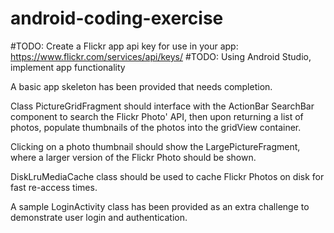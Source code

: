 # android-coding-exercise
#TODO: Create a Flickr app api key for use in your app: https://www.flickr.com/services/api/keys/
#TODO: Using Android Studio, implement app functionality

A basic app skeleton has been provided that needs completion. 

Class PictureGridFragment should interface with the ActionBar SearchBar component to search the Flickr Photo' API,
then upon returning a list of photos, populate thumbnails of the photos into the gridView container.

Clicking on a photo thumbnail should show the LargePictureFragment, where a larger version of the Flickr Photo should be shown.

DiskLruMediaCache class should be used to cache Flickr Photos on disk for fast re-access times.

A sample LoginActivity class has been provided as an extra challenge to demonstrate user login and authentication.
